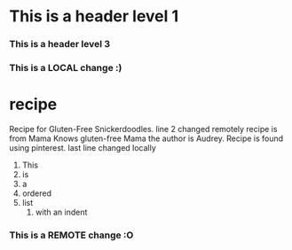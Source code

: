# This is a header level 1

### This is a header level 3

### This is a LOCAL change :)

# recipe

Recipe for Gluten-Free Snickerdoodles. line 2 changed remotely
recipe is from Mama Knows gluten-free Mama the author is Audrey. Recipe is found using pinterest.
last line changed locally

1. This
2. is 
3. a 
4. ordered 
5. list 
    1. with an indent

### This is a REMOTE change :O